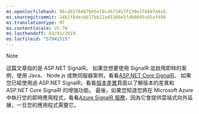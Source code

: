 ```yaml
---
ms.openlocfilehash: 96cd0276487695ef8c46f3817f139e3f449744a5
ms.sourcegitcommit: 24b1f6decbb17bb22a45166e5fdb0845c65af498
ms.translationtype: MT
ms.contentlocale: zh-TW
ms.lasthandoff: 03/01/2019
ms.locfileid: "57041515"
---
```

> [!NOTE]
> 這篇文章指的是 ASP.NET SignalR。 如果您想要使用 SignalR 並啟用即時的案例，使用 Java、 Node.js 或無伺服器案例，看看[ASP.NET Core SignalR](/aspnet/core/signalr/introduction)。 如果您已經使用過 ASP.NET SignalR，看看[版本差異](/aspnet/core/signalr/version-differences)頁面以了解版本的差異和 ASP.NET Core SignalR 的增強功能。 最後，如果您知道您將在 Microsoft Azure 中執行您的即時應用程式，看看[Azure SignalR 服務](/azure/azure-signalr/signalr-overview)，因為它會提供雲端式向外延展，一旦您的應用程式需要它。